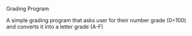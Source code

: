 Grading Program

A simple grading program that asks user for their number grade (0=100) and converts it into a letter grade (A-F)
